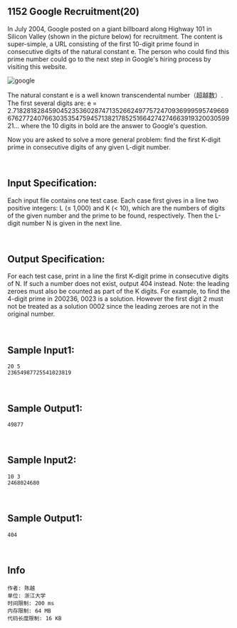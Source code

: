 ##	1152 Google Recruitment(20)

In July 2004, Google posted on a giant billboard along Highway 101 in Silicon Valley (shown in the picture below) for recruitment. The content is super-simple, a URL consisting of the first 10-digit prime found in consecutive digits of the natural constant e. The person who could find this prime number could go to the next step in Google's hiring process by visiting this website.

![google](https://github.com/jJayyyyyyy/OJ/blob/master/advanced_level/1152_Google_Recruitment/assets/google.jpg)

The natural constant e is a well known transcendental number（超越数）. The first several digits are: e = 2.718281828459045235360287471352662497757247093699959574966967627724076630353547594571382178525166427427466391932003059921... where the 10 digits in bold are the answer to Google's question.

Now you are asked to solve a more general problem: find the first K-digit prime in consecutive digits of any given L-digit number.

<br>

##	Input Specification:

Each input file contains one test case. Each case first gives in a line two positive integers: L (≤ 1,000) and K (< 10), which are the numbers of digits of the given number and the prime to be found, respectively. Then the L-digit number N is given in the next line.

<br>

##	Output Specification:

For each test case, print in a line the first K-digit prime in consecutive digits of N. If such a number does not exist, output 404 instead. Note: the leading zeroes must also be counted as part of the K digits. For example, to find the 4-digit prime in 200236, 0023 is a solution. However the first digit 2 must not be treated as a solution 0002 since the leading zeroes are not in the original number.

<br>

##	Sample Input1:

```
20 5
23654987725541023819
```

<br>

##	Sample Output1:

```
49877
```

<br>

##	Sample Input2:

```
10 3
2468024680
```

<br>

##	Sample Output1:

```
404
```

<br>

##	Info

```
作者: 陈越
单位: 浙江大学
时间限制: 200 ms
内存限制: 64 MB
代码长度限制: 16 KB
```
